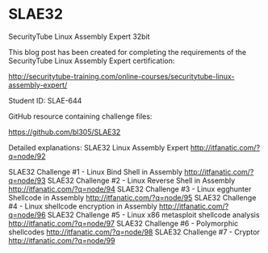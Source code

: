 # SLAE32
SecurityTube Linux Assembly Expert 32bit

This blog post has been created for completing the requirements of the SecurityTube Linux Assembly Expert certification:

http://securitytube-training.com/online-courses/securitytube-linux-assembly-expert/

Student ID: SLAE-644

GitHub resource containing challenge files:

https://github.com/bl305/SLAE32

Detailed explanations:
SLAE32 Linux Assembly Expert
http://itfanatic.com/?q=node/92

SLAE32 Challenge #1 - Linux Bind Shell in Assembly
http://itfanatic.com/?q=node/93
SLAE32 Challenge #2 - Linux Reverse Shell in Assembly
http://itfanatic.com/?q=node/94
SLAE32 Challenge #3 - Linux egghunter Shellcode in Assembly
http://itfanatic.com/?q=node/95
SLAE32 Challenge #4 - Linux shellcode encryption in Assembly
http://itfanatic.com/?q=node/96
SLAE32 Challenge #5 - Linux x86 metasploit shellcode analysis
http://itfanatic.com/?q=node/97
SLAE32 Challenge #6 - Polymorphic shellcodes
http://itfanatic.com/?q=node/98
SLAE32 Challenge #7 - Cryptor
http://itfanatic.com/?q=node/99
